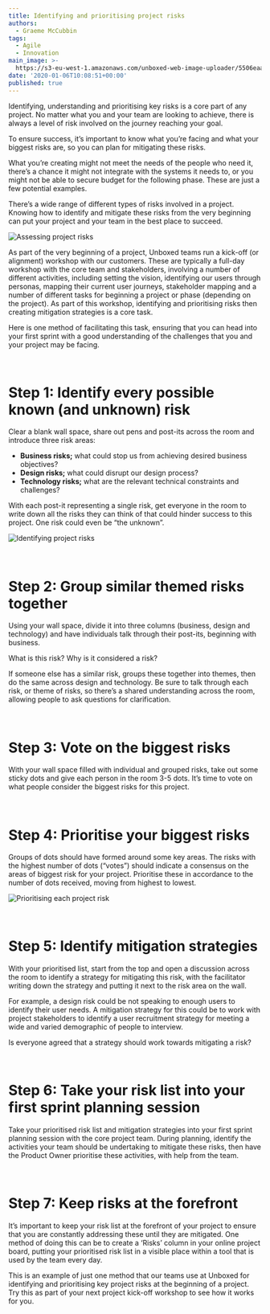 ```yaml
---
title: Identifying and prioritising project risks
authors:
  - Graeme McCubbin
tags:
  - Agile
  - Innovation
main_image: >-
  https://s3-eu-west-1.amazonaws.com/unboxed-web-image-uploader/5506eaaea12e2352a558b77ee8ac1ab5.png
date: '2020-01-06T10:08:51+00:00'
published: true
---
```

Identifying, understanding and prioritising key risks is a core part of any project. No matter what you and your team are looking to achieve, there is always a level of risk involved on the journey reaching your goal. 

To ensure success, it’s important to know what you’re facing and what your biggest risks are, so you can plan for mitigating these risks.

What you’re creating might not meet the needs of the people who need it, there’s a chance it might not integrate with the systems it needs to, or you might not be able to secure budget for the following phase. These are just a few potential examples. 

There’s a wide range of different types of risks involved in a project. Knowing how to identify and mitigate these risks from the very beginning can put your project and your team in the best place to succeed.

![Assessing project risks](https://s3-eu-west-1.amazonaws.com/unboxed-web-image-uploader/86ca8c9ecdf951e15e747c41dde0bfeb.png)

As part of the very beginning of a project, Unboxed teams run a kick-off (or alignment) workshop with our customers. These are typically a full-day workshop with the core team and stakeholders, involving a number of different activities, including setting the vision, identifying our users through personas, mapping their current user journeys, stakeholder mapping and a number of different tasks for beginning a project or phase (depending on the project). As part of this workshop, identifying and prioritising risks then creating mitigation strategies is a core task. 

Here is one method of facilitating this task, ensuring that you can head into your first sprint with a good understanding of the challenges that you and your project may be facing.<br/>

<br/>

# Step 1: Identify every possible known (and unknown) risk

Clear a blank wall space, share out pens and post-its across the room and introduce three risk areas:

* **Business risks;** what could stop us from achieving desired business objectives?
* **Design risks;** what could disrupt our design process?
* **Technology risks;** what are the relevant technical constraints and challenges?

With each post-it representing a single risk, get everyone in the room to write down all the risks they can think of that could hinder success to this project. One risk could even be “the unknown”.

![Identifying project risks](https://s3-eu-west-1.amazonaws.com/unboxed-web-image-uploader/fbdd126c01db23f839f932b2ac67407f.png)

<br/>

# Step 2: Group similar themed risks together

Using your wall space, divide it into three columns (business, design and technology) and have individuals talk through their post-its, beginning with business.

What is this risk? Why is it considered a risk?

If someone else has a similar risk, groups these together into themes, then do the same across design and technology. Be sure to talk through each risk, or theme of risks, so there’s a shared understanding across the room, allowing people to ask questions for clarification.<br/>

<br/>

# Step 3: Vote on the biggest risks

With your wall space filled with individual and grouped risks, take out some sticky dots and give each person in the room 3-5 dots. It’s time to vote on what people consider the biggest risks for this project.<br/>

<br/>

# Step 4: Prioritise your biggest risks

Groups of dots should have formed around some key areas. The risks with the highest number of dots (“votes”) should indicate a consensus on the areas of biggest risk for your project. Prioritise these in accordance to the number of dots received, moving from highest to lowest.

![Prioritising each project risk](https://s3-eu-west-1.amazonaws.com/unboxed-web-image-uploader/1de09d2438de242d390891d28909cf2f.png)

<br/>

# Step 5: Identify mitigation strategies

With your prioritised list, start from the top and open a discussion across the room to identify a strategy for mitigating this risk, with the facilitator writing down the strategy and putting it next to the risk area on the wall.

For example, a design risk could be not speaking to enough users to identify their user needs. A mitigation strategy for this could be to work with project stakeholders to identify a user recruitment strategy for meeting a wide and varied demographic of people to interview.

Is everyone agreed that a strategy should work towards mitigating a risk?<br/>

<br/>

# Step 6: Take your risk list into your first sprint planning session

Take your prioritised risk list and mitigation strategies into your first sprint planning session with the core project team. During planning, identify the activities your team should be undertaking to mitigate these risks, then have the Product Owner prioritise these activities, with help from the team.<br/>

<br/>

# Step 7: Keep risks at the forefront

It’s important to keep your risk list at the forefront of your project to ensure that you are constantly addressing these until they are mitigated. One method of doing this can be to create a ‘Risks’ column in your online project board, putting your prioritised risk list in a visible place within a tool that is used by the team every day.

This is an example of just one method that our teams use at Unboxed for identifying and prioritising key project risks at the beginning of a project. Try this as part of your next project kick-off workshop to see how it works for you.
